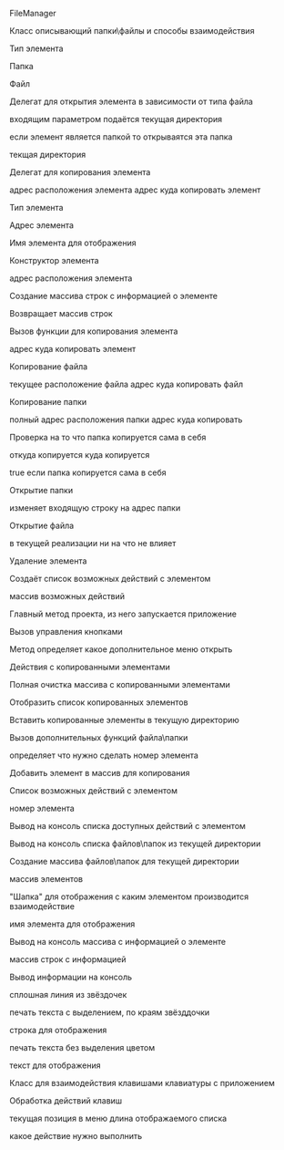﻿<?xml version="1.0"?>

<doc>

<assembly>

<name>FileManager</name>

</assembly>

<members>

<member name="T:FileManager.FileElement">

<summary>

Класс описывающий папки\файлы и способы взаимодействия

</summary>

</member>

<member name="T:FileManager.FileElement.TypeElement">

<summary>

Тип элемента

</summary>

</member>

<member name="F:FileManager.FileElement.TypeElement.Folder">

<summary>

Папка

</summary>

</member>

<member name="F:FileManager.FileElement.TypeElement.File">

<summary>

Файл

</summary>

</member>

<member name="T:FileManager.FileElement.how\_open">

<summary>

Делегат для открытия элемента в зависимости от типа файла

входящим параметром подаётся текущая директория

если элемент является папкой то открываятся эта папка

</summary>

<param name="change\_line">текщая директория</param>

</member>

<member name="T:FileManager.FileElement.how\_copy">

<summary>

Делегат для копирования элемента

</summary>

<param name="x"> адрес расположения элемента</param>

<param name="y">адрес куда копировать элемент</param>

</member>

<member name="P:FileManager.FileElement.type">

<summary>

Тип элемента

</summary>

</member>

<member name="P:FileManager.FileElement.Way">

<summary>

Адрес элемента

</summary>

</member>

<member name="P:FileManager.FileElement.Name">

<summary>

Имя элемента для отображения

</summary>

</member>

<member name="M:FileManager.FileElement.#ctor(System.String)">

<summary>

Конструктор элемента

</summary>

<param name="path">адрес расположения элемента</param>

</member>

<member name="M:FileManager.FileElement.Info">

<summary>

Создание массива строк с информацией о элементе

</summary>

<returns>Возвращает массив строк</returns>

</member>

<member name="M:FileManager.FileElement.CopyElement(System.String)">

<summary>

Вызов функции для копирования элемента

</summary>

<param name="new\_way">адрес куда копировать элемент</param>

</member>

<member name="M:FileManager.FileElement.CopyFile(System.String,System.String)">

<summary>

Копирование файла

</summary>

<param name="old\_way">текущее расположение файла</param>

<param name="new\_way">адрес куда копировать файл</param>

</member>

<member name="M:FileManager.FileElement.CopyFold(System.String,System.String)">

<summary>

Копирование папки

</summary>

<param name="startdir">полный адрес расположения папки</param>

<param name="newdir">адрес куда копировать</param>

</member>

<member name="M:FileManager.FileElement.RecurseCopy(System.String,System.String)">

<summary>

Проверка на то что папка копируется сама в себя

</summary>

<param name="start">откуда копируется</param>

<param name="end">куда копируется</param>

<returns>true  если папка копируется сама в себя</returns>

</member>

<member name="M:FileManager.FileElement.OpenFolder(System.String@)">

<summary>

Открытие папки

</summary>

<param name="change\_line">изменяет входящую строку на адрес папки</param>

</member>

<member name="M:FileManager.FileElement.OpenFile(System.String@)">

<summary>

Открытие файла

</summary>

<param name="change\_line">в текущей реализации ни на что не влияет</param>

</member>

<member name="M:FileManager.FileElement.DeleteElement">

<summary>

Удаление элемента

</summary>

</member>

<member name="M:FileManager.FileElement.SubMenu">

<summary>

Создаёт список возможных действий с элементом

</summary>

<returns>массив возможных действий</returns>

</member>

<member name="M:FileManager.MainMenu.Menu">

<summary>

Главный метод проекта, из него запускается приложение

</summary>

</member>

<member name="M:FileManager.MainMenu.Operation">

<summary>

Вызов управления кнопками

</summary>

</member>

<member name="M:FileManager.MainMenu.Things">

<summary>

Метод определяет какое дополнительное меню открыть

</summary>

</member>

<member name="M:FileManager.MainMenu.DoCopy">

<summary>

Действия с копированными элементами

</summary>

</member>

<member name="M:FileManager.MainMenu.ClearCopyList">

<summary>

Полная очистка массива с копированными элементами

</summary>

</member>

<member name="M:FileManager.MainMenu.SelectCopyList">

<summary>

Отобразить список копированных элементов

</summary>

</member>

<member name="M:FileManager.MainMenu.PasteCopyList">

<summary>

Вставить копированные элементы в текущую директорию

</summary>

</member>

<member name="M:FileManager.MainMenu.DoThings(System.String,System.Int32)">

<summary>

Вызов дополнительных функций файла\папки

</summary>

<param name="todo">определяет что нужно сделать</param>

<param name="position">номер элемента</param>

</member>

<member name="M:FileManager.MainMenu.AddToCopyList(FileManager.FileElement)">

<summary>

Добавить элемент в массив для копирования

</summary>

<param name="file\_to\_copy"></param>

</member>

<member name="M:FileManager.MainMenu.SubMenu(System.Int32)">

<summary>

Список возможных действий с элементом

</summary>

<param name="position">номер элемента</param>

<returns></returns>

</member>

<member name="M:FileManager.MainMenu.PrintSubMenu(System.String[0:,0:],System.String)">

<summary>

Вывод на консоль списка доступных действий  с элементом

</summary>

<param name="array"></param>

<param name="element\_name"></param>

</member>

<member name="M:FileManager.MainMenu.PrintList">

<summary>

Вывод на консоль списка файлов\папок из текущей директории

</summary>

</member>

<member name="M:FileManager.MainMenu.CreateList">

<summary>

Создание массива файлов\папок для текущей директории

</summary>

<returns>массив элементов</returns>

</member>

<member name="M:FileManager.MainMenu.PrintHead(System.String)">

<summary>

"Шапка" для отображения с каким элементом производится взаимодействие

</summary>

<param name="directory">имя элемента для отображения</param>

</member>

<member name="M:FileManager.MainMenu.PrintInfo(System.String[])">

<summary>

Вывод на консоль массива с информацией о элементе

</summary>

<param name="info">массив строк с информацией</param>

</member>

<member name="T:FileManager.PrintLine">

<summary>

Вывод информации на консоль

</summary>

</member>

<member name="M:FileManager.PrintLine.FullLine">

<summary>

сплошная линия из звёздочек

</summary>

</member>

<member name="M:FileManager.PrintLine.ColorPrint(System.String)">

<summary>

печать текста с выделением, по краям звёзддочки

</summary>

<param name="string\_for\_print">строка для отображения</param>

</member>

<member name="M:FileManager.PrintLine.Print(System.String)">

<summary>

печать текста без выделения цветом

</summary>

<param name="string\_for\_print">текст для отображения</param>

</member>

<member name="T:FileManager.WorkKeys">

<summary>

Класс для взаимодействия клавишами клавиатуры с приложением

</summary>

</member>

<member name="M:FileManager.WorkKeys.Navigation(System.Int32@,System.Int32)">

<summary>

Обработка действий клавиш

</summary>

<param name="select\_position">текущая позиция в меню</param>

<param name="menu\_len">длина отображаемого списка</param>

<returns>какое действие нужно выполнить</returns>

</member>

</members>

</doc>
